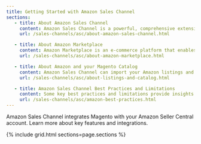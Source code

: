 ```yaml
---
title: Getting Started with Amazon Sales Channel
sections:
   - title: About Amazon Sales Channel
     content: Amazon Sales Channel is a powerful, comprehensive extension that integrates Magento with your Amazon Seller Central account. With this extension, you can create a centralized product catalog and manage your Amazon listings, orders, and fulfillment in Magento.
     url: /sales-channels/asc/about-amazon-sales-channel.html

   - title: About Amazon Marketplace
     content: Amazon Marketplace is an e-commerce platform that enables third-party sellers to sell new or used products. Listing products on the Amazon Marketplace, third-party sellers gain access to Amazon's world-wide customer base.
     url: /sales-channels/asc/about-amazon-marketplace.html

   - title: About Amazon and your Magento Catalog
     content: Amazon Sales Channel can import your Amazon listings and continually sync with your Magento catalog. After your Magento catalog is synced, you have a single, central catalog of products that can be listed to both your Magento stores and to your Amazon Central Seller account.
     url: /sales-channels/asc/about-listings-and-catalog.html

   - title: Amazon Sales Channel Best Practices and Limitations
     content: Some key best practices and limitations provide insights for features and integrations.
     url: /sales-channels/asc/amazon-best-practices.html
---
```


Amazon Sales Channel integrates Magento with your Amazon Seller Central account. Learn more about key features and integrations.

{% include grid.html sections=page.sections %}